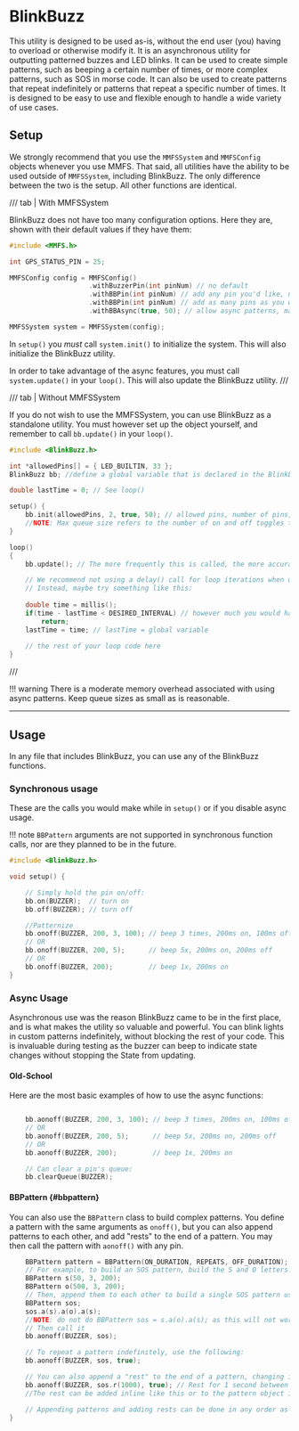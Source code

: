 # BlinkBuzz

This utility is designed to be used as-is, without the end user (you) having to overload or otherwise modify it. It is an asynchronous utility for outputting patterned buzzes and LED blinks. It can be used to create simple patterns, such as beeping a certain number of times, or more complex patterns, such as SOS in morse code. It can also be used to create patterns that repeat indefinitely or patterns that repeat a specific number of times. It is designed to be easy to use and flexible enough to handle a wide variety of use cases.

## Setup

We strongly recommend that you use the `MMFSSystem` and `MMFSConfig` objects whenever you use MMFS. That said, all utilities have the ability to be used outside of `MMFSSystem`, including BlinkBuzz. The only difference between the two is the setup. All other functions are identical.

/// tab | With MMFSSystem

BlinkBuzz does not have too many configuration options. Here they are, shown with their default values if they have them:

```c++
#include <MMFS.h>

int GPS_STATUS_PIN = 25;

MMFSConfig config = MMFSConfig()
                    .withBuzzerPin(int pinNum) // no default
                    .withBBPin(int pinNum) // add any pin you'd like, no default
                    .withBBPin(int pinNum) // add as many pins as you want, no default
                    .withBBAsync(true, 50); // allow async patterns, max queue size of 50.

MMFSSystem system = MMFSSystem(config);
```

In `setup()` you *must* call `system.init()` to initialize the system. This will also initialize the BlinkBuzz utility.

In order to take advantage of the async features, you must call `system.update()` in your `loop()`. This will also update the BlinkBuzz utility.
///

/// tab | Without MMFSSystem

If you do not wish to use the MMFSSystem, you can use BlinkBuzz as a standalone utility. You must however set up the object yourself, and remember to call `bb.update()` in your `loop()`. 

```c++
#include <BlinkBuzz.h>

int *allowedPins[] = { LED_BUILTIN, 33 };
BlinkBuzz bb; //define a global variable that is declared in the Blinkbuzz.h file for easy access across files

double lastTime = 0; // See loop()

setup() {
    bb.init(allowedPins, 2, true, 50); // allowed pins, number of pins, allow usage of async patterns, Max queue size per pin (async mode only)
    //NOTE: Max queue size refers to the number of on and off toggles that are performed, so ON -> OFF is 2 spots in the queue.
}

loop()
{
    bb.update(); // The more frequently this is called, the more accurate the timing will be.

    // We recommend not using a delay() call for loop iterations when using async patterns.
    // Instead, maybe try something like this:
    
    double time = millis();
    if(time - lastTime < DESIRED_INTERVAL) // however much you would have otherwise delay()ed for
        return;
    lastTime = time; // lastTime = global variable
    
    // the rest of your loop code here
}
```
///

!!! warning
    There is a moderate memory overhead associated with using async patterns. Keep queue sizes as small as is reasonable.

---

## Usage

In any file that includes BlinkBuzz, you can use any of the BlinkBuzz functions. 

### Synchronous usage

These are the calls you would make while in `setup()` or if you disable async usage.

!!! note
    `BBPattern` arguments are not supported in synchronous function calls, nor are they planned to be in the future.

```c++ title=""
#include <BlinkBuzz.h>

void setup() {

    // Simply hold the pin on/off:
    bb.on(BUZZER);  // turn on
    bb.off(BUZZER); // turn off

    //Patternize
    bb.onoff(BUZZER, 200, 3, 100); // beep 3 times, 200ms on, 100ms off
    // OR
    bb.onoff(BUZZER, 200, 5);      // beep 5x, 200ms on, 200ms off
    // OR
    bb.onoff(BUZZER, 200);         // beep 1x, 200ms on
}
```

### Async Usage

Asynchronous use was the reason BlinkBuzz came to be in the first place, and is what makes the utility so valuable and powerful. You can blink lights in custom patterns indefinitely, without blocking the rest of your code. This is invaluable during testing as the buzzer can beep to indicate state changes without stopping the State from updating.

#### Old-School

Here are the most basic examples of how to use the async functions:
```c++ title=""

    bb.aonoff(BUZZER, 200, 3, 100); // beep 3 times, 200ms on, 100ms off
    // OR
    bb.aonoff(BUZZER, 200, 5);      // beep 5x, 200ms on, 200ms off
    // OR
    bb.aonoff(BUZZER, 200);         // beep 1x, 200ms on

    // Can clear a pin's queue:
    bb.clearQueue(BUZZER);
```

#### BBPattern {#bbpattern}

You can also use the `BBPattern` class to build complex patterns. You define a pattern  with the same arguments as `onoff()`, but you can also append patterns to each other, and add "rests" to the end of a pattern. You may then call the pattern with `aonoff()` with any pin.

```cpp title=""
    BBPattern pattern = BBPattern(ON_DURATION, REPEATS, OFF_DURATION);
    // For example, to build an SOS pattern, build the S and O letters:
    BBPattern s(50, 3, 200);
	BBPattern o(500, 3, 200);
    // Then, append them to each other to build a single SOS pattern using the `a()` function:
    BBPattern sos;
    sos.a(s).a(o).a(s);
    //NOTE: do not do BBPattern sos = s.a(o).a(s); as this will not work as expected. Minor bug.
    // Then call it
    bb.aonoff(BUZZER, sos);

    // To repeat a pattern indefinitely, use the following:
    bb.aonoff(BUZZER, sos, true);

    // You can also append a "rest" to the end of a pattern, changing it's final duration.
    bb.aonoff(BUZZER, sos.r(1000), true); // Rest for 1 second between the SOS patterns
    //The rest can be added inline like this or to the pattern object itself.

    // Appending patterns and adding rests can be done in any order as many times as you wish (so long as you have the queue space to hold them)
}
```
